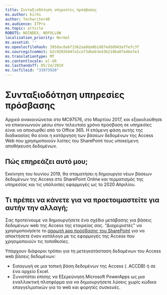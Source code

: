 ```yaml
---
title: Συνταξιοδότηση υπηρεσίες πρόσβασης
ms.author: kirks
author: Techwriter40
ms.audience: ITPro
ms.topic: article
ROBOTS: NOINDEX, NOFOLLOW
localization_priority: Normal
ms.assetid: ''
ms.openlocfilehash: 395dac6abf1562aa0da0b1d87eddd943affefc3f
ms.sourcegitcommit: b2c9202b94fa1ce73dbeb3e43b219ba07e46e7e3
ms.translationtype: MT
ms.contentlocale: el-GR
ms.lasthandoff: 05/14/2019
ms.locfileid: "33973920"
---
```

# <a name="access-services-retirement"></a>Συνταξιοδότηση υπηρεσίες πρόσβασης

Αρχικά ανακοινώνεται στο MC97576, στο Μαρτίου 2017, και εξακολούθησε να επικοινωνούν μέσω στον τελευταίο χρόνο πρόσβαση σε υπηρεσίες είναι να αποσυρθεί από το Office 365. Η επόμενη φάση αυτής της διαδικασίας θα είναι η κατάργηση των βάσεων δεδομένων της Access Web που χρησιμοποιούν λίστες του SharePoint τους υποκείμενη αποθήκευση δεδομένων.

## <a name="how-does-this-affect-me"></a>Πώς επηρεάζει αυτό μου;

Εκκίνηση του Ιουνίου 2019, θα σταματήσει η δημιουργία νέων βάσεων δεδομένων της Access στο SharePoint Online και τερματισμός της υπηρεσίας και τις υπόλοιπες εφαρμογές ως το 2020 Απριλίου.

## <a name="what-do-i-need-to-do-to-prepare-for-this-change"></a>Τι πρέπει να κάνετε για να προετοιμαστείτε για αυτήν την αλλαγή;

Σας προτείνουμε να δημιουργήσετε ένα σχέδιο μετάβασης για βάσεις δεδομένων web της Access της εταιρείας σας. "Διαχειριστές" να χρησιμοποιήσετε το [σαρωτή app πρόσβασης του SharePoint](https://nam06.safelinks.protection.outlook.com/?url=https%3A%2F%2Fgithub.com%2FSharePoint%2FPnP-Tools%2Ftree%2Fmaster%2FSolutions%2FSharePoint.AccessApp.Scanner&data=02%7C01%7Csalarson%40microsoft.com%7C0f8afc9cd02f45ac32d708d6d26c5b40%7C72f988bf86f141af91ab2d7cd011db47%7C1%7C0%7C636927760189423652&sdata=xH%2FPQdPyyGEUBiXfMwUAhBE4UmsuBa4JhFDZUbjUkZU%3D&reserved=0) για να αποκτήσετε έναν κατάλογο με τις εφαρμογές της Access που χρησιμοποιούν τις τοποθεσίες. 

Υπάρχουν διάφοροι τρόποι για τη μετεγκατάσταση δεδομένων του Access web βάσεις δεδομένων:

- Εισαγωγή σε μια τοπική βάση δεδομένων της Access (. ACCDB) ή σε ένα αρχείο Excel.
- Συνιστάται επίσης να Εξερεύνηση Microsoft PowerApps ως μια εναλλακτική πλατφόρμα για να δημιουργήσετε λύσεις χωρίς κώδικα επαγγελματικών για το web και φορητές συσκευές.